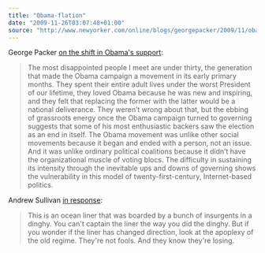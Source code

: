```yaml
---
title: "Obama-flation"
date: "2009-11-26T03:07:48+01:00"
source: "http://www.newyorker.com/online/blogs/georgepacker/2009/11/obamas-troubles.html"
---
```


George Packer [on the shift in Obama's support](http://www.newyorker.com/online/blogs/georgepacker/2009/11/obamas-troubles.html):

> The most disappointed people I meet are under thirty, the generation that made the Obama campaign a movement in its early primary months. They spent their entire adult lives under the worst President of our lifetime, they loved Obama because he was new and inspiring, and they felt that replacing the former with the latter would be a national deliverance. They weren’t wrong about that, but the ebbing of grassroots energy once the Obama campaign turned to governing suggests that some of his most enthusiastic backers saw the election as an end in itself. The Obama movement was unlike other social movements because it began and ended with a person, not an issue. And it was unlike ordinary political coalitions because it didn’t have the organizational muscle of voting blocs. The difficulty in sustaining its intensity through the inevitable ups and downs of governing shows the vulnerability in this model of twenty-first-century, Internet-based politics.

Andrew Sullivan [in response](http://andrewsullivan.theatlantic.com/the_daily_dish/2009/11/a-person-not-an-issue.html):

> This is an ocean liner that was boarded by a bunch of insurgents in a dinghy. You can't captain the liner the way you did the dinghy. But if you wonder if the liner has changed direction, look at the apoplexy of the old regime. They're not fools. And they know they're losing.
